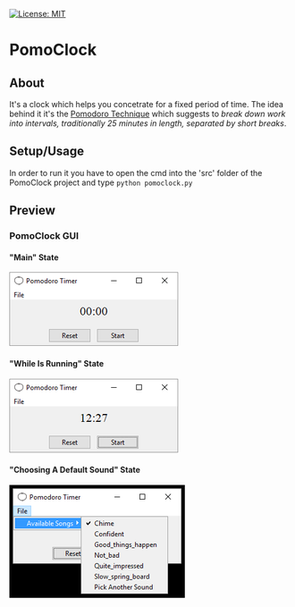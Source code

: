 [![License: MIT](https://img.shields.io/badge/License-MIT-yellow.svg)](PomoClock/LICENSE.md)
# PomoClock

## About
It's a clock which helps you concetrate for a fixed period of time. The idea behind it it's the [Pomodoro Technique](https://en.wikipedia.org/wiki/Pomodoro_Technique) which suggests to *break down work into intervals, traditionally 25 minutes in length, separated by short breaks*.

## Setup/Usage
In order to run it you have to open the cmd into the 'src' folder of the PomoClock project and type `python pomoclock.py`





## Preview
### PomoClock GUI
#### "Main" State
![Main](/data/preview/main_gui.PNG "Main")
#### "While Is Running" State
![While Is Running](/data/preview/while_run.PNG "While Is Running")
#### "Choosing A Default Sound" State
![Choosing A Default Sound](/data/preview/choose_default_sounds.png "Choosing A Default Sound")
